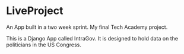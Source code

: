 # LiveProject
An App built in a two week sprint. My final Tech Academy project.

This is a Django App called IntraGov. It is designed to hold data on the politicians in the US Congress.
